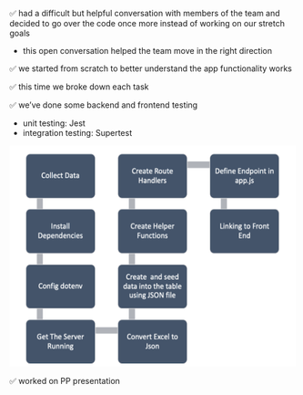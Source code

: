 ✅ had a difficult but helpful conversation with members of the team and decided to go over the code once more instead of working on our stretch goals

- this open conversation helped the team move in the right direction

✅ we started from scratch to better understand the app functionality works

✅ this time we broke down each task

✅ we’ve done some backend and frontend testing

- unit testing: Jest
- integration testing: Supertest

<img src="../Screenshots/flashBackend.png"/>

✅ worked on PP presentation
